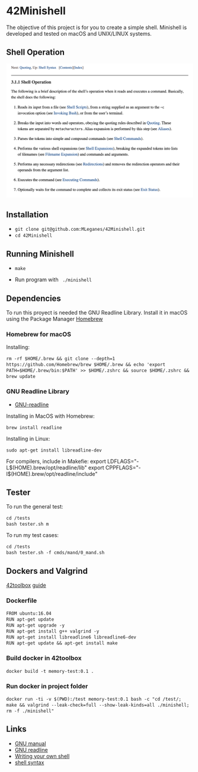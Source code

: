 # 42Minishell

The objective of this project is for you to create a simple shell. 
Minishell is developed and tested on macOS and UNIX/LINUX systems. 

## Shell Operation
![shell_operation](readme_additions/shell_operation.png)

## Installation

* `git clone git@github.com:MLeganes/42Minishell.git`
* `cd 42Minishell`

## Running Minishell
 
* `make`

* Run program with ``` ./minishell```
  
## Dependencies

To run this proyect is needed the GNU Readline Library. Install it in macOS using the Package Manager [Homebrew](https://brew.sh/)

### Homebrew for macOS

Installing:

	rm -rf $HOME/.brew && git clone --depth=1 https://github.com/Homebrew/brew $HOME/.brew && echo 'export PATH=$HOME/.brew/bin:$PATH' >> $HOME/.zshrc && source $HOME/.zshrc && brew update

### GNU Readline Library

* [GNU-readline](https://tiswww.case.edu/php/chet/readline/rltop.html)

Installing in MacOS with Homebrew:

	brew install readline

Installing in Linux:

	sudo apt-get install libreadline-dev 

For compilers, include in Makefie:
	export LDFLAGS="-L$(HOME).brew/opt/readline/lib"
	export CPPFLAGS="-I$(HOME).brew/opt/readline/include"

## Tester
To run the general test:

	cd /tests
	bash tester.sh m

To run my test cases:
	
	cd /tests
	bash tester.sh -f cmds/mand/0_mand.sh

## Dockers and Valgrind

 [42toolbox](https://github.com/alexandregv/42toolbox)
 [guide](https://www.gungorbudak.com/blog/2018/06/13/memory-leak-testing-with-valgrind-on-macos-using-docker-containers/)

### Dockerfile

	FROM ubuntu:16.04
	RUN apt-get update
	RUN apt-get upgrade -y
	RUN apt-get install g++ valgrind -y
	RUN apt-get install libreadline6 libreadline6-dev
	RUN apt-get update && apt-get install make

### Build docker in 42toolbox

	docker build -t memory-test:0.1 .

### Run docker in project folder

	docker run -ti -v $(PWD):/test memory-test:0.1 bash -c "cd /test/; make && valgrind --leak-check=full --show-leak-kinds=all ./minishell; rm -f ./minishell"

## Links

* [GNU manual](https://www.gnu.org/savannah-checkouts/gnu/bash/manual/)
* [GNU readline](https://tiswww.case.edu/php/chet/readline/rltop.html)
* [Writing your own shell](https://www.cs.purdue.edu/homes/grr/SystemsProgrammingBook/Book/Chapter5-WritingYourOwnShell.pdf)
* [shell syntax](https://pubs.opengroup.org/onlinepubs/009695399/utilities/xcu_chap02.html)
